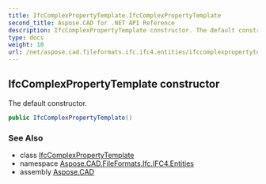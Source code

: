 ```yaml
---
title: IfcComplexPropertyTemplate.IfcComplexPropertyTemplate
second_title: Aspose.CAD for .NET API Reference
description: IfcComplexPropertyTemplate constructor. The default constructor
type: docs
weight: 10
url: /net/aspose.cad.fileformats.ifc.ifc4.entities/ifccomplexpropertytemplate/ifccomplexpropertytemplate/
---
```

## IfcComplexPropertyTemplate constructor

The default constructor.

```csharp
public IfcComplexPropertyTemplate()
```

### See Also

* class [IfcComplexPropertyTemplate](../)
* namespace [Aspose.CAD.FileFormats.Ifc.IFC4.Entities](../../ifccomplexpropertytemplate/)
* assembly [Aspose.CAD](../../../)


